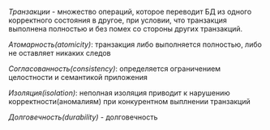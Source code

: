_Транзакции_ - множество операций, которое переводит БД из одного корректного состояния в другое, при условии, что
транзакция выполнена полностью и без помех со стороны других транзакций.

_Атомарность(atomicity)_: транзакция либо выполняется полностью, либо не оставляет никаких следов

_Согласованность(consistency)_: определяется ограничением целостности и семантикой приложения

_Изоляция(isolation)_: неполная изоляция приводит к нарушению корректности(аномалиям) при конкурентном выплнении
транзакций

_Долговечность(durability)_ - долговечность

